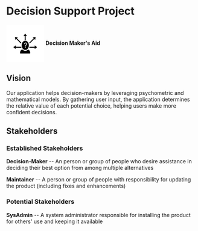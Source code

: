 
# Decision Support Project

<img src="multipleAlternatives.png" alt="Icon of head with question mark and multiple exiting arrows" width="100" valign="middle"> <b>Decision Maker's Aid</b>

## Vision

Our application helps decision-makers by leveraging psychometric and mathematical models. By gathering user input, the application determines the relative value of each potential choice, helping users make more confident decisions.

<!--
### Initial vision statement contributions

- Our application helps users make decisions. It leverages information directly from the user to apply proven psychometric and mathematical methods to output visual aids that allow for easier decision-making.

- For everyone who struggles with everyday decision making the (product name) is a decision support tool that takes the stress out of everyday decision making via the use of psychometrics and mathematics.

- To create an application to help technologically proficient users who struggle with making confident decisions. The Decision Support App is a decision assistant tool that implements psychometric and mathematical modeling to elevate user decisiveness or present a set of recommendations that reflect the users’ preferences.
-->

## Stakeholders

### Established Stakeholders

**Decision-Maker** -- An person or group of people who desire assistance in deciding their best option from among multiple alternatives

**Maintainer** -- A person or group of people with responsibility for updating the product (including fixes and enhancements)

### Potential Stakeholders

**SysAdmin** -- A system administrator responsible for installing the product for others' use and keeping it available
